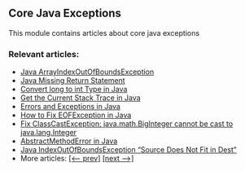 ## Core Java Exceptions

This module contains articles about core java exceptions

### Relevant articles:
- [Java ArrayIndexOutOfBoundsException](https://www.baeldung.com/java-arrayindexoutofboundsexception)
- [Java Missing Return Statement](https://www.baeldung.com/java-missing-return-statement)
- [Convert long to int Type in Java](https://www.baeldung.com/java-convert-long-to-int)
- [Get the Current Stack Trace in Java](https://www.baeldung.com/java-get-current-stack-trace)
- [Errors and Exceptions in Java](https://www.baeldung.com/java-errors-vs-exceptions)
- [How to Fix EOFException in Java](https://www.baeldung.com/java-fix-eofexception)
- [Fix ClassCastException: java.math.BigInteger cannot be cast to java.lang.Integer](https://www.baeldung.com/java-biginteger-integer-classcastexception)
- [AbstractMethodError in Java](https://www.baeldung.com/java-abstractmethoderror)
- [Java IndexOutOfBoundsException “Source Does Not Fit in Dest”](https://www.baeldung.com/java-indexoutofboundsexception)
- More articles: [[<-- prev]](../core-java-exceptions-3) [[next -->]](../core-java-exceptions-5)
